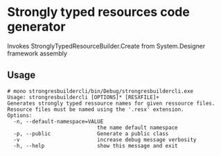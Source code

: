 # Strongly typed resources code generator

Invokes StronglyTypedResourceBuilder.Create from System.Designer framework assembly

## Usage 

```
# mono strongresbuildercli/bin/Debug/strongresbuildercli.exe
Usage: strongresbuildercli [OPTIONS]* [RESXFILE]+ 
Generates strongly typed ressource names for given ressource files.
Resource files must be named using the '.resx' extension.
Options:
  -n, --default-namespace=VALUE
                             the name default namespace
  -p, --public               Generate a public class
  -v                         increase debug message verbosity
  -h, --help                 show this message and exit
```
